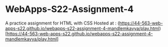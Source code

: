 # WebApps-S22-Assignment-4
A practice assignment for HTML with CSS
Hosted at : (https://44-563-web-apps-s22.github.io/webapps-s22-assignment-4-mandlemkavya/play.html)[https://44-563-web-apps-s22.github.io/webapps-s22-assignment-4-mandlemkavya/play.html]
